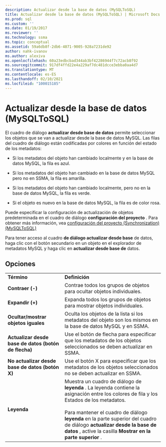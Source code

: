 ```yaml
---
description: Actualizar desde la base de datos (MySQLToSQL)
title: Actualizar desde la base de datos (MySQLToSQL) | Microsoft Docs
ms.prod: sql
ms.custom: ''
ms.date: 01/19/2017
ms.reviewer: ''
ms.technology: ssma
ms.topic: conceptual
ms.assetid: 59a6db8f-2db6-4071-9005-928a7231de92
author: nahk-ivanov
ms.author: alexiva
ms.openlocfilehash: 60a23edbcbad344ab3bf42286944f7c72acb8f92
ms.sourcegitcommit: 917df4ffd22e4a229af7dc481dcce3ebba0aa4d7
ms.translationtype: MT
ms.contentlocale: es-ES
ms.lasthandoff: 02/10/2021
ms.locfileid: "100015185"
---
```

# <a name="refresh-from-database-mysqltosql"></a>Actualizar desde la base de datos (MySQLToSQL)
El cuadro de diálogo **actualizar desde base de datos** permite seleccionar los objetos que se van a actualizar desde la base de datos MySQL. Las filas del cuadro de diálogo están codificadas por colores en función del estado de los metadatos:  
  
-   Si los metadatos del objeto han cambiado localmente y en la base de datos MySQL, la fila es azul.  
  
-   Si los metadatos del objeto han cambiado en la base de datos MySQL pero no en SSMA, la fila es amarilla.  
  
-   Si los metadatos del objeto han cambiado localmente, pero no en la base de datos MySQL, la fila es verde.  
  
-   Si el objeto es nuevo en la base de datos MySQL, la fila es de color rosa.  
  
Puede especificar la configuración de actualización de objetos predeterminada en el cuadro de diálogo **configuración del proyecto** . Para obtener más información, vea [configuración del proyecto &#40;Synchronization&#41; &#40;MySQLToSQL&#41;](../../ssma/mysql/project-settings-synchronization-mysqltosql.md)  
  
Para tener acceso al cuadro **de diálogo actualizar desde base** de datos, haga clic con el botón secundario en un objeto en el explorador de metadatos MySQL y haga clic en **actualizar desde base de** datos.  
  
## <a name="options"></a>Opciones  
  
|||  
|-|-|  
|**Término**|**Definición**|  
|**Contraer (-)**|Contrae todos los grupos de objetos para ocultar objetos individuales.|  
|**Expandir (+)**|Expanda todos los grupos de objetos para mostrar objetos individuales.|  
|**Ocultar/mostrar objetos iguales**|Oculta los objetos de la lista si los metadatos del objeto son los mismos en la base de datos MySQL y en SSMA.|  
|**Actualizar desde base de datos (botón de flecha)**|Use el botón de flecha para especificar que los metadatos de los objetos seleccionados se deben actualizar en SSMA.|  
|**No actualizar desde base de datos (botón X)**|Use el botón X para especificar que los metadatos de los objetos seleccionados no se deben actualizar en SSMA.|  
|**Leyenda**|Muestra un cuadro de diálogo de **leyenda** . La leyenda contiene la asignación entre los colores de fila y los Estados de los metadatos.<br /><br />Para mantener el cuadro de diálogo **leyenda** en la parte superior del cuadro de diálogo **actualizar desde la base de datos** , active la casilla **Mostrar en la parte superior** .|  
  
